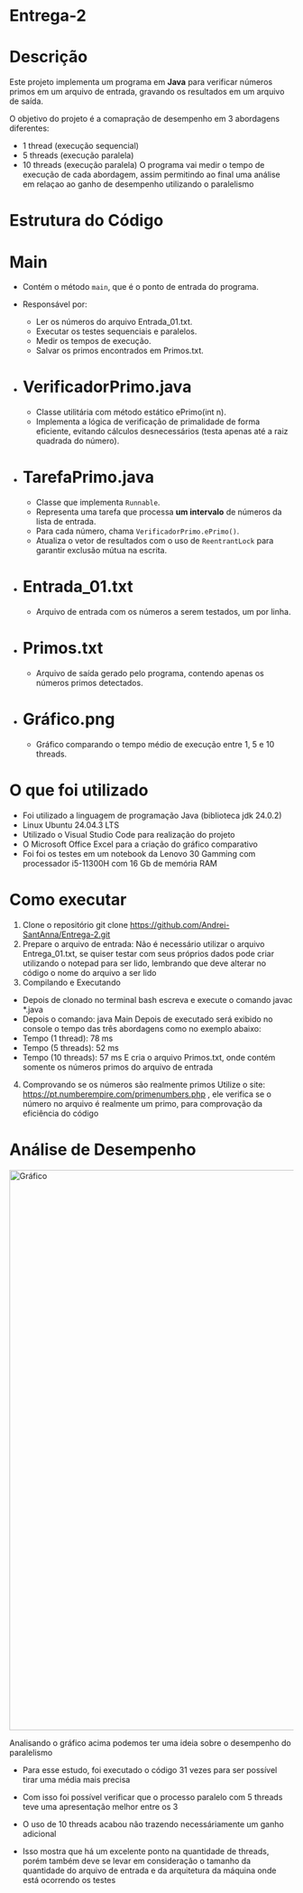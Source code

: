 # Entrega-2


# Descrição
Este projeto implementa um programa em **Java** para verificar números primos em um arquivo de entrada, gravando os resultados em um arquivo de saída.

O objetivo do projeto é a comapração de desempenho em 3 abordagens diferentes:
 - 1 thread (execução sequencial)
 - 5 threads (execução paralela)
 - 10 threads (execução paralela)
O programa vai medir o tempo de execução de cada abordagem, assim permitindo ao final uma análise em relaçao ao ganho de desempenho utilizando o paralelismo

# Estrutura do Código
# Main 
  - Contém o método `main`, que é o ponto de entrada do programa.  
  - Responsável por:
    - Ler os números do arquivo Entrada_01.txt.
    - Executar os testes sequenciais e paralelos.
    - Medir os tempos de execução.
    - Salvar os primos encontrados em Primos.txt.

- # VerificadorPrimo.java 
  - Classe utilitária com método estático ePrimo(int n).  
  - Implementa a lógica de verificação de primalidade de forma eficiente, evitando cálculos desnecessários (testa apenas até a raiz quadrada do número).

- # TarefaPrimo.java 
  - Classe que implementa `Runnable`.  
  - Representa uma tarefa que processa **um intervalo** de números da lista de entrada.  
  - Para cada número, chama `VerificadorPrimo.ePrimo()`.  
  - Atualiza o vetor de resultados com o uso de `ReentrantLock` para garantir exclusão mútua na escrita.

- # Entrada_01.txt 
  - Arquivo de entrada com os números a serem testados, um por linha.  

- # Primos.txt
  - Arquivo de saída gerado pelo programa, contendo apenas os números primos detectados.  

- # Gráfico.png  
  - Gráfico comparando o tempo médio de execução entre 1, 5 e 10 threads.
 
  
# O que foi utilizado
- Foi utilizado a linguagem de programação Java (biblioteca jdk 24.0.2)
- Linux Ubuntu  24.04.3 LTS
- Utilizado o Visual Studio Code para realização do projeto
- O Microsoft Office Excel para a criação do gráfico comparativo
- Foi foi os testes em um notebook da Lenovo 30 Gamming com processador i5-11300H com 16 Gb de memória RAM

# Como executar
1. Clone o repositório
git clone https://github.com/Andrei-SantAnna/Entrega-2.git
2. Prepare o arquivo de entrada:
Não é necessário utilizar o arquivo Entrega_01.txt, se quiser testar com seus próprios dados pode criar utilizando o notepad para ser lido, lembrando que deve alterar no código o nome do arquivo a ser lido
3. Compilando e Executando
- Depois de clonado no terminal bash escreva e execute o comando
javac *.java
- Depois o comando:
java Main
Depois de executado será exibido no console o tempo das três abordagens como no exemplo abaixo:
- Tempo (1 thread): 78 ms
- Tempo (5 threads): 52 ms
- Tempo (10 threads): 57 ms
E cria o arquivo Primos.txt, onde contém somente os números primos do arquivo de entrada
4. Comprovando se os números são realmente primos
Utilize o site: https://pt.numberempire.com/primenumbers.php , ele verifica se o número no arquivo é realmente um primo, para comprovação da eficiência do código
# Análise de Desempenho
<img width="1653" height="993" alt="Gráfico" src="https://github.com/user-attachments/assets/83b4a782-267b-46d4-926e-7093991f85e4" />


Analisando o gráfico acima podemos ter uma ideia sobre o desempenho do paralelismo

- Para esse estudo, foi executado o código 31 vezes para ser possível tirar uma média mais precisa
 
- Com isso foi possível verificar que o processo paralelo com 5 threads teve uma apresentação melhor entre os 3
 
- O uso de 10 threads acabou não trazendo necessáriamente um ganho adicional
  
- Isso mostra que há um excelente ponto na quantidade de threads, porém também deve se levar em consideração o tamanho da quantidade do arquivo de entrada e da arquitetura da máquina onde está ocorrendo os testes
